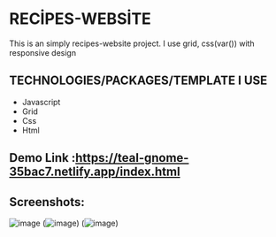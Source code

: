 # RECİPES-WEBSİTE

This is an simply recipes-website project. I use grid, css(var()) with responsive design


## TECHNOLOGIES/PACKAGES/TEMPLATE I USE
* Javascript
* Grid
* Css
* Html



## Demo Link :https://teal-gnome-35bac7.netlify.app/index.html

## Screenshots:

![image](https://user-images.githubusercontent.com/72821281/203841988-d5fdb18c-c83e-45c9-a137-dba0880af924.png
)
(![image](https://user-images.githubusercontent.com/72821281/203842666-ec8df85f-ea3b-44d6-a4d1-64b0cd8ee9df.png))
(![image](https://user-images.githubusercontent.com/72821281/203842685-c68c5c07-7e35-45e0-a7a9-942287bd2929.png))


